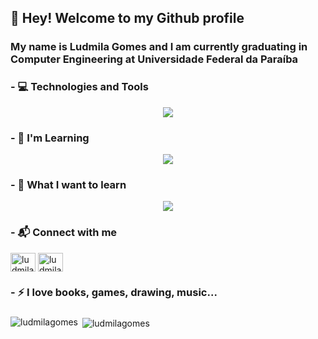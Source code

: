 ## 👋 Hey! Welcome to my Github profile
### My name is Ludmila Gomes and I am currently graduating in Computer Engineering at Universidade Federal da Paraíba

### - 💻 Technologies and Tools
<p align="center">
  <a href="https://skillicons.dev">
    <img src="https://skillicons.dev/icons?i=c,cpp,py" />
  </a>
</p>

### - 📖 I'm Learning
<p align="center">
  <a href="https://skillicons.dev">
    <img src="https://skillicons.dev/icons?i=unity,nodejs" />
  </a>
</p>

### - 📘 What I want to learn
<p align="center">
  <a href="https://skillicons.dev">
    <img src="https://skillicons.dev/icons?i=git,linux"/>
  </a>
</p>

### - 📬 Connect with me
<p align="left">
<a href="https://www.linkedin.com/in/ludmila-gomes-74803023a/" target="blank"><img align="center" src="https://skillicons.dev/icons?i=linkedin" alt="ludmila gomes" height="30" width="40" /></a>
<a href="https://instagram.com/ludmila.gomes490" target="blank"><img align="center" src="https://skillicons.dev/icons?i=instagram" alt="ludmila.gomes490" height="30" width="40" /></a>
 <a> </a>
</p>

### - ⚡ I love books, games, drawing, music...

###  
<p> <a> </a> <img align="left" src="https://github-readme-stats.vercel.app/api/top-langs?username=ludmilagomes&theme=date_night&show_icons=true&locale=en&layout=compact" alt="ludmilagomes" /></p>

<p>&nbsp;<img align="center" src="https://github-readme-stats.vercel.app/api?username=ludmilagomes&theme=date_night&show_icons=true&locale=en" alt="ludmilagomes" /></p>

<!--

### Bem-vindo(a) ao meu perfil.

Sou Ludmila Gomes, atualmente estou cursando Engenharia de Computação na Universidade Federal da Paraíba.
 - Já vistos: C, C++, Python, JavaScript, NodeJS, ...
 - Estudando: desenvolvimento de jogos, backend, inteligência artificial
 - Adoro livros, jogos, desenho, música...



<div align="center">
  <a href="https://github.com/LudmilaGomes">
  <img height="150em" src="https://github-readme-stats.vercel.app/api?username=LudmilaGomes&show_icons=true&theme=cobalt&include_all_commits=true&count_private=true"/>
</div>

![Ludmila's GitHub stats](https://github-readme-stats.vercel.app/api?username=LudmilaGomes&show_icons=true&theme=cobalt)

<div>
<a href="https://github.com/LudmilaGomes">
<img height="180em" src="https://github-readme-stats.vercel.app/api/top-langs/?username=LudmilaGomes&layout=compact&langs_count=7&theme=dracula"/>
<img height="180em" src="https://github-readme-stats.vercel.app/api?username=LudmilaGomes&show_icons=true&theme=dracula&include_all_commits=true&count_private=true"/>
</div>

[![Ludmila's GitHub stats](https://github-readme-stats.vercel.app/api?username=LudmilaGomes)](https://github.com/LudmilaGomes/github-readme-stats)

**LudmilaGomes/LudmilaGomes** is a ✨ _special_ ✨ repository because its `README.md` (this file) appears on your GitHub profile


Here are some ideas to get you started:

- 🔭 I’m currently working on ...
- 🌱 I’m currently learning ...
- 👯 I’m looking to collaborate on ...
- 🤔 I’m looking for help with ...
- 💬 Ask me about ...
- 📫 How to reach me: ...
- 😄 Pronouns: ...
- ⚡ Fun fact: ...
-->

